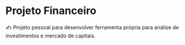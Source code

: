 # Projeto Financeiro
:writing_hand: Projeto pessoal para desenvolver ferramenta própria para análise de investimentos e mercado de capitais.


